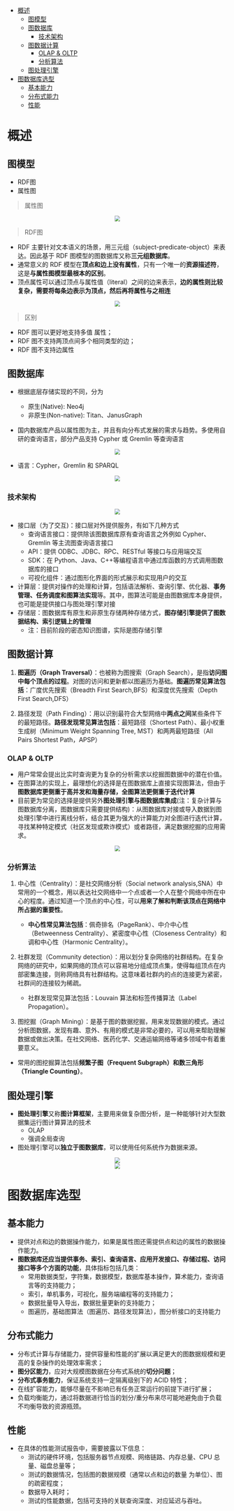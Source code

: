 - [概述](#概述)
  - [图模型](#图模型)
  - [图数据库](#图数据库)
    - [技术架构](#技术架构)
  - [图数据计算](#图数据计算)
    - [OLAP & OLTP](#olap--oltp)
    - [分析算法](#分析算法)
  - [图处理引擎](#图处理引擎)
- [图数据库选型](#图数据库选型)
  - [基本能力](#基本能力)
  - [分布式能力](#分布式能力)
  - [性能](#性能)


# 概述
## 图模型
- RDF图
- 属性图

> 属性图

<div align="center" style="zoom:80%"><img src="./pic/1-1.png"></div>

> RDF图
- RDF 主要针对文本语义的场景，用三元组（subject-predicate-object）来表达。因此基于 RDF 图模型的图数据库又称**三元组数据库**。
- 通常意义的 RDF 模型在**顶点和边上没有属性**，只有一个唯一的**资源描述符**，这是**与属性图模型最根本的区别**。
- 顶点属性可以通过顶点与属性值（literal）之间的边来表示，**边的属性则比较复杂，需要将每条边表示为顶点，然后再将属性与之相连**

<div align="center" style="zoom:80%"><img src="./pic/1-2.png"></div>

> 区别
- RDF 图可以更好地支持多值 属性；
- RDF 图不支持两顶点间多个相同类型的边；
- RDF 图不支持边属性

## 图数据库
- 根据底层存储实现的不同，分为
  - 原生(Native): Neo4j
  - 非原生(Non-native): Titan、JanusGraph

- 国内数据库产品以属性图为主，并且有向分布式发展的需求与趋势。多使用自研的查询语言，部分产品支持 Cypher 或 Gremlin 等查询语言
<div align="center" style="zoom:80%"><img src="./pic/1-3.png"></div>

- 语言：Cypher，Gremlin 和 SPARQL
<div align="center" style="zoom:80%"><img src="./pic/1-5.png"></div>


### 技术架构

<div align="center" style="zoom:80%"><img src="./pic/1-4.png"></div>

- 接口层（为了交互)：接口层对外提供服务，有如下几种方式
  - 查询语言接口：提供除该图数据库原有查询语言之外例如 Cypher、Gremlin 等主流图查询语言接口
  - API：提供  ODBC、JDBC、RPC、RESTful  等接口与应用端交互
  - SDK：在 Python、Java、C++等编程语言中通过库函数的方式调用图数据库的接口
  - 可视化组件：通过图形化界面的形式展示和实现用户的交互
- 计算层：提供对操作的处理和计算，包括语法解析、查询引擎、优化器、**事务管理、任务调度和图算法实现**等。其中，图算法可能是由图数据库本身提供，也可能是提供接口与图处理引擎对接
- 存储层：图数据库有原生和非原生存储两种存储方式，**图存储引擎提供了图数据结构、索引逻辑上的管理**
  - 注：目前阶段的密态知识图谱，实际是图存储引擎


## 图数据计算
1. **图遍历（Graph Traversal）**：也被称为图搜索（Graph Search），是指**访问图中每个顶点的过程**。对图的访问和更新都以图遍历为基础。**图遍历常见算法包括**：广度优先搜索（Breadth First Search,BFS）和深度优先搜索（Depth First Search,DFS）


2. 路径发现（Path Finding）：用以识别最符合大型网络中**两点之间**某些条件下的最短路径。**路径发现常见算法包括**：最短路径（Shortest Path）、最小权重生成树（Minimum  Weight  Spanning Tree, MST）和两两最短路径（All Pairs Shortest Path，APSP）


### OLAP & OLTP

- 用户常常会提出比实时查询更为复杂的分析需求以挖掘图数据中的潜在价值。
- 在图算法的实现上，最理想化的选择是在图数据库上直接实现图算法，但由于**图数据库更侧重于高并发和海量存储，全图算法更侧重于迭代计算**
- 目前更为常见的选择是提供另外**图处理引擎与图数据库集成**(注：复杂计算与图数据库分离，图数据库只需要提供结构)：从图数据库对接或导入数据到图处理引擎中进行离线分析，结合其更为强大的计算能力对全图进行迭代计算，寻找某种特定模式（社区发现或欺诈模式）或者路径，满足数据挖掘的应用需求。

<div align="center" style="zoom:80%"><img src="./pic/1-6.png"></div>

### 分析算法
1. 中心性（Centrality）：是社交网络分析（Social network analysis,SNA）中常用的一个概念，用以表达社交网络中一个点或者一个人在整个网络中所在中心的程度。通过知道一个顶点的中心性，可以**用来了解和判断该顶点在网络中所占据的重要性**。
   - **中心性常见算法包括**：佩奇排名（PageRank）、中介中心性（Betweenness Centrality）、紧密度中心性（Closeness Centrality）和调和中心性（Harmonic Centrality）。

2. 社群发现（Community detection）：用以划分复杂网络的社群结构。在复杂网络的研究中，如果网络的顶点可以容易地分组成顶点集，使得每组顶点在内部密集连接，则称网络具有社群结构。这意味着社群内的点的连接更为紧密，社群间的连接较为稀疏。
   - 社群发现常见算法包括：Louvain 算法和标签传播算法（Label Propagation）。

3. 图挖掘（Graph Mining）：是基于图的数据挖掘，用来发现数据的模式。通过分析图数据，发现有趣、意外、有用的模式是非常必要的，可以用来帮助理解数据或做出决策。在社交网络、医药化学、交通运输网络等诸多领域中有着重要意义。
  - 常用的图挖掘算法包括**频繁子图（Frequent Subgraph）和数三角形（Triangle Counting）**。

## 图处理引擎
- **图处理引擎**又称**图计算框架**，主要用来做复杂图分析，是一种能够针对大型数据集运行图计算算法的技术
  - OLAP
  - 强调全局查询
- 图处理引擎可以**独立于图数据库**，可以使用任何系统作为数据来源。
<div align="center" style="zoom:80%"><img src="./pic/1-7.png"></div>
<div align="center" style="zoom:80%"><img src="./pic/1-8.png"></div>


# 图数据库选型
## 基本能力
- 提供对点和边的数据操作能力，如果是属性图还需提供点和边的属性的数据操作能力。
- **图数据库还应当提供事务、索引、查询语言、应用开发接口、存储过程、访问接口等多个方面的功能**，具体指标包括几类：
  - 常用数据类型，字符集，数据模型，数据库基本操作，算术能力，查询语言等的支持能力；
  - 索引，单机事务，可视化，服务端编程等的支持能力；
  - 数据批量导入导出，数据批量更新的支持能力；
  - 图遍历，基础图算法（图遍历、路径发现算法），图分析接口的支持能力

## 分布式能力
- 分布式计算与存储能力，提供容量和性能的扩展以满足更大的图数据规模和更高的复杂操作的处理效率需求；
- **图分区能力**，应对大规模图数据在分布式系统的**切分问题**；
- **分布式事务能力**，保证系统支持一定隔离级别下的  ACID  特性；
- 在线扩容能力，能够尽量在不影响已有任务正常运行的前提下进行扩展；
- 负载均衡能力，通过将数据进行恰当的划分/重分布来尽可能地避免由于负载不均衡导致的资源瓶颈。

## 性能
- 在具体的性能测试报告中，需要披露以下信息：
  - 测试的硬件环境，包括服务器节点规模、网络链路、内存总量、CPU 总量、磁盘总量等；
  - 测试的数据情况，包括图的数据规模（通常以点和边的数量 为单位）、图的疏密程度；
  - 数据导入耗时；
  - 测试的性能数据，包括可支持的关联查询深度、对应延迟与吞吐。